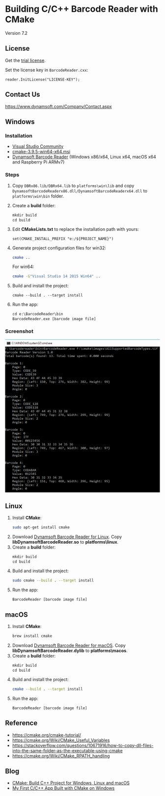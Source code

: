 # Building C/C++ Barcode Reader with CMake

Version 7.2

## License
Get the [trial license](https://www.dynamsoft.com/CustomerPortal/Portal/Triallicense.aspx).

Set the license key in `BarcodeReader.cxx`:

```
reader.InitLicense("LICENSE-KEY");
```

## Contact Us
https://www.dynamsoft.com/Company/Contact.aspx

## Windows
### Installation
* [Visual Studio Community](https://www.visualstudio.com/downloads/)
* [cmake-3.9.5-win64-x64.msi](https://cmake.org/files/v3.9/cmake-3.9.5-win64-x64.msi)
* [Dynamsoft Barcode Reader](https://www.dynamsoft.com/Downloads/Dynamic-Barcode-Reader-Download.aspx) (Windows x86/x64, Linux x64, macOS x64 and Raspberry Pi ARMv7)

### Steps
1. Copy `DBRx86.lib/DBRx64.lib` to `platforms\win\lib` and copy `DynamsoftBarcodeReaderx86.dll/DynamsoftBarcodeReaderx64.dll` to `platforms\win\bin` folder.
2. Create a **build** folder:
    ```
    mkdir build
    cd build
    ```
3. Edit **CMakeLists.txt** to replace the installation path with yours:
    ```
    set(CMAKE_INSTALL_PREFIX "e:/${PROJECT_NAME}")
    ```
4. Generate project configuration files for win32:
    ```bash
    cmake ..
    ```

    For win64:
    ```bash
    cmake -G"Visual Studio 14 2015 Win64" ..
    ```
5. Build and install the project:
    ```
    cmake --build . --target install
    ```
6. Run the app:
    ```
    cd e:\BarcodeReader\bin
    BarcodeReader.exe [barcode image file]
    ```

### Screenshot

![build barcode reader with cmake](images/screenshot.PNG)

## Linux 
1. Install **CMake**:
    ```bash
    sudo apt-get install cmake
    ```
2. Download [Dynamsoft Barcode Reader for Linux](https://www.dynamsoft.com/Downloads/Dynamic-Barcode-Reader-for-Linux-Download.aspx). Copy **libDynamsoftBarcodeReader.so** to **platforms\linux**.
3. Create a **build** folder:
    ```
    mkdir build
    cd build
    ```
4. Build and install the project:
    ```bash
    sudo cmake --build . --target install
    ```
5. Run the app:
    ```
    BarcodeReader [barcode image file]
    ```

## macOS
1. Install **CMake**:
    ```bash
    brew install cmake
    ```
2. Download [Dynamsoft Barcode Reader for macOS](https://www.dynamsoft.com/Downloads/Dynamic-Barcode-Reader-Download.aspx?edition=macos&version=5.2). Copy **libDynamsoftBarcodeReader.dylib** to **platforms\macos**.
3. Create a **build** folder:
    ```
    mkdir build
    cd build
    ```
4. Build and install the project:
    ```bash
    cmake --build . --target install
    ```
5. Run the app:
    ```
    BarcodeReader [barcode image file]
    ```

## Reference
* https://cmake.org/cmake-tutorial/
* https://cmake.org/Wiki/CMake_Useful_Variables
* https://stackoverflow.com/questions/10671916/how-to-copy-dll-files-into-the-same-folder-as-the-executable-using-cmake
* https://cmake.org/Wiki/CMake_RPATH_handling

## Blog
* [CMake: Build C++ Project for Windows, Linux and macOS](http://www.codepool.biz/cmake-cc-windows-linux-macos.html)
* [My First C/C++ App Built with CMake on Windows](http://www.codepool.biz/cc-barcode-app-cmake-windows.html)
